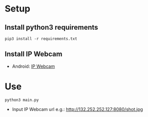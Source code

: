 # Setup

## Install python3 requirements

```
pip3 install -r requirements.txt
```

## Install IP Webcam

* Android: [IP Webcam](https://play.google.com/store/apps/details?id=com.pas.webcam)

# Use

```
python3 main.py
```

* Input IP Webcam url e.g.: http://132.252.252.127:8080/shot.jpg
